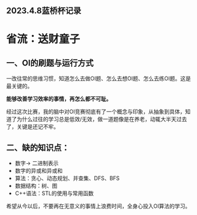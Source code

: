 ## 2023.4.8蓝桥杯记录
# 省流：送财童子

## 一、OI的刷题与运行方式
一改往常的思维习惯，知道怎么去做OI题、怎么去想OI题、怎么去练OI题。这是最关键的。

**能够改善学习效率的事情，再怎么都不可耻。**

经过这次比赛，我的脑中对OI竞赛彻底有了一个概念与印象，从抽象到具体，知道了为什么过往的学习总是低效/无效，做一道题像是在养老，动辄大半天过去了，关键是还记不牢。

## 二、缺的知识点：
+ 数字-> 二进制表示
+ 数字的异或和异或和
+ 算法：贪心、动态规划、并查集、DFS、BFS
+ 数据结构：树、图
+ C++语法：STL的使用与常用函数


希望从今以后，不要再在无意义的事情上浪费时间，全身心投入OI算法的学习。